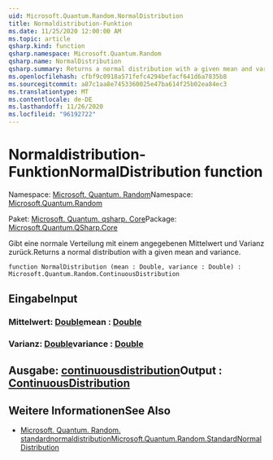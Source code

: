 ```yaml
---
uid: Microsoft.Quantum.Random.NormalDistribution
title: Normaldistribution-Funktion
ms.date: 11/25/2020 12:00:00 AM
ms.topic: article
qsharp.kind: function
qsharp.namespace: Microsoft.Quantum.Random
qsharp.name: NormalDistribution
qsharp.summary: Returns a normal distribution with a given mean and variance.
ms.openlocfilehash: cfbf9c0918a571fefc4294befacf641d6a7835b8
ms.sourcegitcommit: a87c1aa8e7453360025e47ba614f25b02ea84ec3
ms.translationtype: MT
ms.contentlocale: de-DE
ms.lasthandoff: 11/26/2020
ms.locfileid: "96192722"
---
```

# <a name="normaldistribution-function"></a><span data-ttu-id="fece2-102">Normaldistribution-Funktion</span><span class="sxs-lookup"><span data-stu-id="fece2-102">NormalDistribution function</span></span>

<span data-ttu-id="fece2-103">Namespace: [Microsoft. Quantum. Random](xref:Microsoft.Quantum.Random)</span><span class="sxs-lookup"><span data-stu-id="fece2-103">Namespace: [Microsoft.Quantum.Random](xref:Microsoft.Quantum.Random)</span></span>

<span data-ttu-id="fece2-104">Paket: [Microsoft. Quantum. qsharp. Core](https://nuget.org/packages/Microsoft.Quantum.QSharp.Core)</span><span class="sxs-lookup"><span data-stu-id="fece2-104">Package: [Microsoft.Quantum.QSharp.Core](https://nuget.org/packages/Microsoft.Quantum.QSharp.Core)</span></span>


<span data-ttu-id="fece2-105">Gibt eine normale Verteilung mit einem angegebenen Mittelwert und Varianz zurück.</span><span class="sxs-lookup"><span data-stu-id="fece2-105">Returns a normal distribution with a given mean and variance.</span></span>

```qsharp
function NormalDistribution (mean : Double, variance : Double) : Microsoft.Quantum.Random.ContinuousDistribution
```


## <a name="input"></a><span data-ttu-id="fece2-106">Eingabe</span><span class="sxs-lookup"><span data-stu-id="fece2-106">Input</span></span>

### <a name="mean--double"></a><span data-ttu-id="fece2-107">Mittelwert: [Double](xref:microsoft.quantum.lang-ref.double)</span><span class="sxs-lookup"><span data-stu-id="fece2-107">mean : [Double](xref:microsoft.quantum.lang-ref.double)</span></span>




### <a name="variance--double"></a><span data-ttu-id="fece2-108">Varianz: [Double](xref:microsoft.quantum.lang-ref.double)</span><span class="sxs-lookup"><span data-stu-id="fece2-108">variance : [Double](xref:microsoft.quantum.lang-ref.double)</span></span>





## <a name="output--continuousdistribution"></a><span data-ttu-id="fece2-109">Ausgabe: [continuousdistribution](xref:Microsoft.Quantum.Random.ContinuousDistribution)</span><span class="sxs-lookup"><span data-stu-id="fece2-109">Output : [ContinuousDistribution](xref:Microsoft.Quantum.Random.ContinuousDistribution)</span></span>



## <a name="see-also"></a><span data-ttu-id="fece2-110">Weitere Informationen</span><span class="sxs-lookup"><span data-stu-id="fece2-110">See Also</span></span>

- [<span data-ttu-id="fece2-111">Microsoft. Quantum. Random. standardnormaldistribution</span><span class="sxs-lookup"><span data-stu-id="fece2-111">Microsoft.Quantum.Random.StandardNormalDistribution</span></span>](xref:Microsoft.Quantum.Random.StandardNormalDistribution)